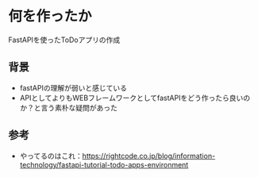 # 何を作ったか
FastAPIを使ったToDoアプリの作成

## 背景
- fastAPIの理解が弱いと感じている
- APIとしてよりもWEBフレームワークとしてfastAPIをどう作ったら良いのか？と言う素朴な疑問があった

## 参考
- やってるのはこれ：https://rightcode.co.jp/blog/information-technology/fastapi-tutorial-todo-apps-environment
